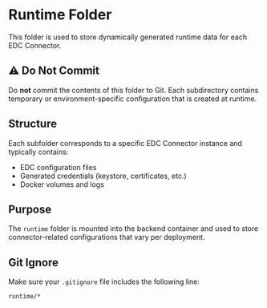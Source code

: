 # Runtime Folder

This folder is used to store dynamically generated runtime data for each EDC Connector.

## ⚠️ Do Not Commit

Do **not** commit the contents of this folder to Git. Each subdirectory contains temporary or environment-specific configuration that is created at runtime.

## Structure

Each subfolder corresponds to a specific EDC Connector instance and typically contains:

- EDC configuration files
- Generated credentials (keystore, certificates, etc.)
- Docker volumes and logs

## Purpose

The `runtime` folder is mounted into the backend container and used to store connector-related configurations that vary per deployment.

## Git Ignore

Make sure your `.gitignore` file includes the following line:

```gitignore
runtime/*
```